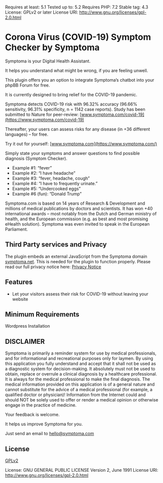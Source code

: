 Requires at least: 5.1
Tested up to: 5.2
Requires PHP: 7.2
Stable tag: 4.3
License: GPLv2 or later
License URI: http://www.gnu.org/licenses/gpl-2.0.html


# Corona Virus (COVID-19) Symptom Checker by Symptoma
  
Symptoma is your Digital Health Assistant. 

It helps you understand what might be wrong, if you are feeling unwell. 

This plugin offers you an option to integrate Symptoma’s chatbot into your phpBB Forum for free.

It is currently designed to bring relief for the COVID-19 pandemic.

Symptoma detects COVID-19 risk with 96.32% accuracy (96.66% sensitivity, 96.31% specificity, n = 1142 case reports). Study has been submitted to Nature for peer-review: [www.symptoma.com/covid-19](https://www.symptoma.com/covid-19)

Thereafter, your users can assess risks for any disease (in +36 different languages) – for free.

Try it out for yourself: [www.symptoma.com](https://www.symptoma.com/)

Simply state your symptoms and answer questions to find possible diagnosis (Symptom Checker). 

- Example #1: “fever” 
- Example #2: “I have headache” 
- Example #3: “fever, headache, cough” 
- Example #4: “I have to frequently urinate.” 
- Example #5: “Undercooked eggs” 
- Example #6 (fun): “Donald Trump” 

Symptoma.com is based on 14 years of Research & Development and millions of medical publications by doctors and scientists. It has won +40 international awards – most notably from the Dutch and German ministry of health, and the European commission (e.g. as best and most promising eHealth solution). Symptoma was even invited to speak in the European Parliament.

## Third Party services and Privacy

The plugin embeds an external JavaScript from the Symptoma domain [symptoma.net](https://www.symptoma.net). This is needed for the plugin to function properly.
Please read our full privacy notice here: [Privacy Notice](https://www.symptoma.com/en/privacy)
  
##  Features
  
- Let your visitors assess their risk for COVID-19 without leaving your website
  
##  Minimum Requirements
  
Wordpress Installation
    
##  DISCLAIMER

Symptoma is primarily a reminder system for use by medical professionals, and for informational and recreational purposes only for laymen. By using this application you fully understand and accept that it shall not be used as a diagnostic system for decision-making. It absolutely must not be used to obtain, replace or overrule a clinical diagnosis by a healthcare professional. It is always for the medical professional to make the final diagnosis. The medical information provided on this application is of a general nature and cannot substitute for the advice of a medical professional (for example, a qualified doctor or physician)! Information from the Internet could and should NOT be solely used to offer or render a medical opinion or otherwise engage in the practice of medicine. 

Your feedback is welcome. 

It helps us improve Symptoma for you. 

Just send an email to hello@symptoma.com
  
## License

[GPLv2](license.txt)

License: GNU GENERAL PUBLIC LICENSE Version 2, June 1991
License URI: http://www.gnu.org/licenses/gpl-2.0.html